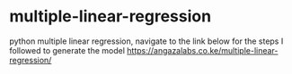 # multiple-linear-regression
python multiple linear regression, navigate to the link below for the steps I followed to generate the model
https://angazalabs.co.ke/multiple-linear-regression/
